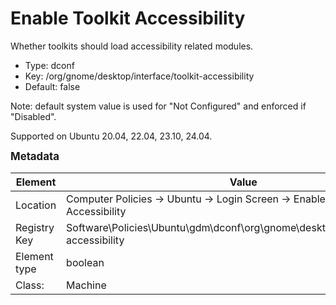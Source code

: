 # Enable Toolkit Accessibility

Whether toolkits should load accessibility related modules.

- Type: dconf
- Key: /org/gnome/desktop/interface/toolkit-accessibility
- Default: false

Note: default system value is used for "Not Configured" and enforced if "Disabled".

Supported on Ubuntu 20.04, 22.04, 23.10, 24.04.



<span style="font-size: larger;">**Metadata**</span>

| Element      | Value            |
| ---          | ---              |
| Location     | Computer Policies -> Ubuntu -> Login Screen -> Enable Toolkit Accessibility    |
| Registry Key | Software\Policies\Ubuntu\gdm\dconf\org\gnome\desktop\interface\toolkit-accessibility         |
| Element type | boolean |
| Class:       | Machine       |
